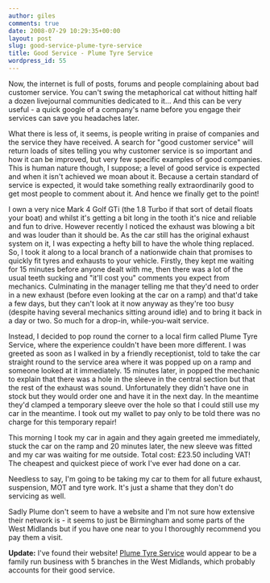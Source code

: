 ```yaml
---
author: giles
comments: true
date: 2008-07-29 10:29:35+00:00
layout: post
slug: good-service-plume-tyre-service
title: Good Service - Plume Tyre Service
wordpress_id: 55
---
```


Now, the internet is full of posts, forums and people complaining about bad customer service. You can't swing the metaphorical cat without hitting half a dozen livejournal communities dedicated to it... And this can be very useful - a quick google of a company's name before you engage their services can save you headaches later.




What there is less of, it seems, is people writing in praise of companies and the service they have received. A search for "good customer service" will return loads of sites telling you why customer service is so important and how it can be improved, but very few specific examples of good companies. This is human nature though, I suppose; a level of good service is expected and when it isn't achieved we moan about it. Because a certain standard of service is expected, it would take something really extraordinarily good to get most people to comment about it. And hence we finally get to the point!




I own a very nice Mark 4 Golf GTi (the 1.8 Turbo if that sort of detail floats your boat) and whilst it's getting a bit long in the tooth it's nice and reliable and fun to drive. However recently I noticed the exhaust was blowing a bit and was louder than it should be. As the car still has the original exhaust system on it, I was expecting a hefty bill to have the whole thing replaced. So, I took it along to a local branch of a nationwide chain that promises to quickly fit tyres and exhausts to your vehicle. Firstly, they kept me waiting for 15 minutes before anyone dealt with me, then there was a lot of the usual teeth sucking and "it'll cost you" comments you expect from mechanics. Culminating in the manager telling me that they'd need to order in a new exhaust (before even looking at the car on a ramp) and that'd take a few days, but they can't look at it now anyway as they're too busy (despite having several mechanics sitting around idle) and to bring it back in a day or two. So much for a drop-in, while-you-wait service.




Instead, I decided to pop round the corner to a local firm called Plume Tyre Service, where the experience couldn't have been more different. I was greeted as soon as I walked in by a friendly receptionist, told to take the car straight round to the service area where it was popped up on a ramp and someone looked at it immediately. 15 minutes later, in popped the mechanic to explain that there was a hole in the sleeve in the central section but that the rest of the exhaust was sound. Unfortunately they didn't have one in stock but they would order one and have it in the next day. In the meantime they'd clamped a temporary sleeve over the hole so that I could still use my car in the meantime. I took out my wallet to pay only to be told there was no charge for this temporary repair!




This morning I took my car in again and they again greeted me immediately, stuck the car on the ramp and 20 minutes later, the new sleeve was fitted and my car was waiting for me outside. Total cost: £23.50 including VAT! The cheapest and quickest piece of work I've ever had done on a car.




Needless to say, I'm going to be taking my car to them for all future exhaust, suspension, MOT and tyre work. It's just a shame that they don't do servicing as well.




Sadly Plume don't seem to have a website and I'm not sure how extensive their network is - it seems to just be Birmingham and some parts of the West Midlands but if you have one near to you I thoroughly recommend you pay them a visit.




**Update:** I've found their website! [Plume Tyre Service](http://zoomtoplume.com/) would appear to be a family run business with 5 branches in the West Midlands, which probably accounts for their good service.
